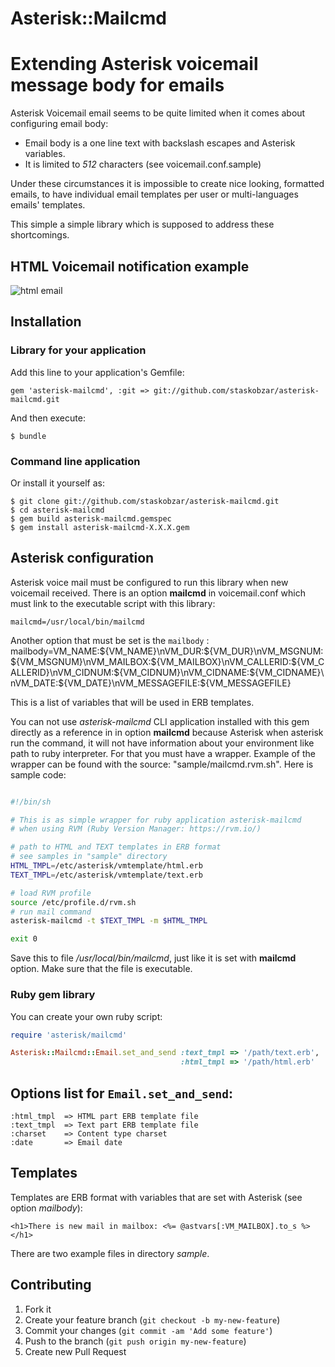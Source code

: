 # Asterisk::Mailcmd

# Extending Asterisk voicemail message body for emails

Asterisk Voicemail email seems to be quite limited when it comes about 
configuring email body:
* Email body is a one line text with backslash escapes and Asterisk variables.
* It is limited to *512* characters (see voicemail.conf.sample)

Under these circumstances it is impossible to create nice looking, formatted emails,
to have individual email templates per user or multi-languages emails' templates.

This simple a simple library which is supposed to address these shortcomings.

## HTML Voicemail notification example
![html email](https://raw.github.com/staskobzar/asterisk-mailcmd/master/sample/html_email.png)

## Installation

### Library for your application
Add this line to your application's Gemfile:

    gem 'asterisk-mailcmd', :git => git://github.com/staskobzar/asterisk-mailcmd.git

And then execute:

    $ bundle

### Command line application
Or install it yourself as:

    $ git clone git://github.com/staskobzar/asterisk-mailcmd.git
    $ cd asterisk-mailcmd
    $ gem build asterisk-mailcmd.gemspec
    $ gem install asterisk-mailcmd-X.X.X.gem

## Asterisk configuration
Asterisk voice mail must be configured to run this library when new voicemail received. There is an option **mailcmd** in voicemail.conf which must link to the executable script with this library: 

    mailcmd=/usr/local/bin/mailcmd

Another option that must be set is the `mailbody` :
     mailbody=VM_NAME:${VM_NAME}\nVM_DUR:${VM_DUR}\nVM_MSGNUM:${VM_MSGNUM}\nVM_MAILBOX:${VM_MAILBOX}\nVM_CALLERID:${VM_CALLERID}\nVM_CIDNUM:${VM_CIDNUM}\nVM_CIDNAME:${VM_CIDNAME}\nVM_DATE:${VM_DATE}\nVM_MESSAGEFILE:${VM_MESSAGEFILE}

This is a list of variables that will be used in ERB templates.

You can not use *asterisk-mailcmd* CLI application installed with this gem directly as a reference in in option **mailcmd** because Asterisk when asterisk run the command, it will not have information about your environment like path to ruby interpreter. 
For that you must have a wrapper. Example of the wrapper can be found with the source: "sample/mailcmd.rvm.sh". Here is sample code:


```bash

#!/bin/sh

# This is as simple wrapper for ruby application asterisk-mailcmd
# when using RVM (Ruby Version Manager: https://rvm.io/) 

# path to HTML and TEXT templates in ERB format
# see samples in "sample" directory
HTML_TMPL=/etc/asterisk/vmtemplate/html.erb
TEXT_TMPL=/etc/asterisk/vmtemplate/text.erb

# load RVM profile
source /etc/profile.d/rvm.sh
# run mail command
asterisk-mailcmd -t $TEXT_TMPL -m $HTML_TMPL

exit 0

```

Save this to file */usr/local/bin/mailcmd*, just like it is set with **mailcmd** option.
Make sure that the file is executable.


### Ruby gem library
You can create your own ruby script:

```ruby
require 'asterisk/mailcmd'

Asterisk::Mailcmd::Email.set_and_send :text_tmpl => '/path/text.erb',
                                      :html_tmpl => '/path/html.erb'
```

## Options list for `Email.set_and_send`:

```
:html_tmpl  => HTML part ERB template file
:text_tmpl  => Text part ERB template file
:charset    => Content type charset
:date       => Email date
```
## Templates
Templates are ERB format with variables that are set with Asterisk (see option *mailbody*):

```
<h1>There is new mail in mailbox: <%= @astvars[:VM_MAILBOX].to_s %> </h1>
```
There are two example files in directory *sample*. 

## Contributing

1. Fork it
2. Create your feature branch (`git checkout -b my-new-feature`)
3. Commit your changes (`git commit -am 'Add some feature'`)
4. Push to the branch (`git push origin my-new-feature`)
5. Create new Pull Request

